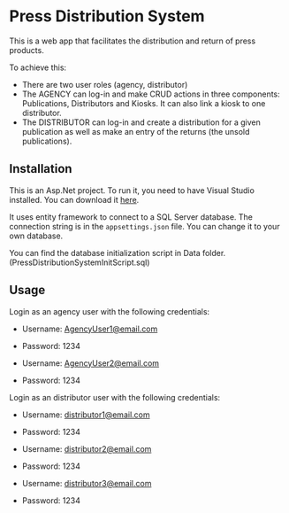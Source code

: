 ﻿# Press Distribution System

This is a web app that facilitates the distribution and return of press products.

        
To achieve this:
- There are two user roles (agency, distributor)
- The AGENCY can log-in and make CRUD actions in three components: Publications, Distributors and Kiosks. It can also link a kiosk to one distributor.
- The DISTRIBUTOR can log-in and create a distribution for a given publication as well as make an entry of the returns (the unsold publications).
        
## Installation

This is an Asp.Net project. To run it, you need to have Visual Studio installed. You can download it [here](https://visualstudio.microsoft.com/downloads/).

It uses entity framework to connect to a SQL Server database. The connection string is in the `appsettings.json` file. You can change it to your own database.

You can find the database initialization script in Data folder. (PressDistributionSystemInitScript.sql)

## Usage

Login as an agency user with the following credentials:
- Username: AgencyUser1@email.com
- Password: 1234
 
- Username: AgencyUser2@email.com
- Password: 1234


Login as an distributor user with the following credentials:
- Username: distributor1@email.com
- Password: 1234

- Username: distributor2@email.com
- Password: 1234

- Username: distributor3@email.com
- Password: 1234